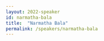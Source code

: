 ```yaml
---
layout: 2022-speaker
id: narmatha-bala
title:  "Narmatha Bala"
permalink: /speakers/narmatha-bala
---
```

